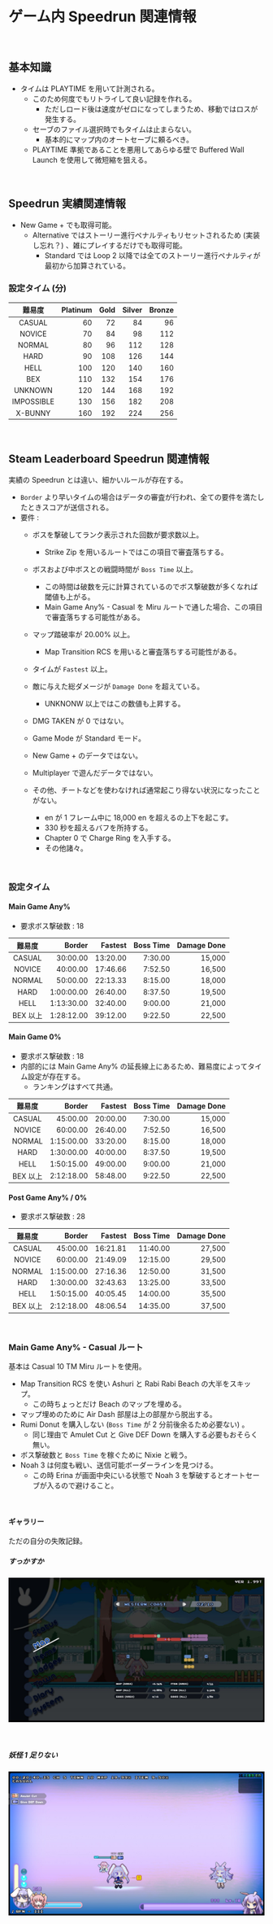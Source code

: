 # ゲーム内 Speedrun 関連情報

<br>

## 基本知識

+ タイムは PLAYTIME を用いて計測される。
  + このため何度でもリトライして良い記録を作れる。
    + ただしロード後は速度がゼロになってしまうため、移動ではロスが発生する。
  + セーブのファイル選択時でもタイムは止まらない。
    + 基本的にマップ内のオートセーブに頼るべき。
  + PLAYTIME 準拠であることを悪用してあらゆる壁で Buffered Wall Launch を使用して微短縮を狙える。

<br>

## Speedrun 実績関連情報

+ New Game + でも取得可能。
  + Alternative ではストーリー進行ペナルティもリセットされるため (実装し忘れ？) 、雑にプレイするだけでも取得可能。
    + Standard では Loop 2 以降では全てのストーリー進行ペナルティが最初から加算されている。



### 設定タイム (分)

| 難易度 | Platinum | Gold | Silver | Bronze |
| :---: | ---: | ---: | ---: | ---: |
| CASUAL | 60 | 72 | 84 | 96 |
| NOVICE | 70 | 84 | 98 | 112 |
| NORMAL | 80 | 96 | 112 | 128 |
| HARD | 90 | 108 | 126 | 144 |
| HELL | 100 | 120 | 140 | 160 |
| BEX | 110 | 132 | 154 | 176 |
| UNKNOWN | 120 | 144 | 168 | 192 |
| IMPOSSIBLE | 130 | 156 | 182 | 208 |
| X-BUNNY | 160 | 192 | 224 | 256 |

<br>

## Steam Leaderboard Speedrun 関連情報

実績の Speedrun とは違い、細かいルールが存在する。
+ `Border` より早いタイムの場合はデータの審査が行われ、全ての要件を満たしたときスコアが送信される。
+ 要件 : 
  + ボスを撃破してランク表示された回数が要求数以上。
    
    + Strike Zip を用いるルートではこの項目で審査落ちする。
  + ボスおよび中ボスとの戦闘時間が `Boss Time` 以上。
    + この時間は破数を元に計算されているのでボス撃破数が多くなれば閾値も上がる。
    + Main Game Any% - Casual を Miru ルートで通した場合、この項目で審査落ちする可能性がある。
  + マップ踏破率が 20.00% 以上。
    + Map Transition RCS を用いると審査落ちする可能性がある。
  + タイムが `Fastest` 以上。
  + 敵に与えた総ダメージが `Damage Done` を超えている。
    + UNKNONW 以上ではこの数値も上昇する。
  + DMG TAKEN が 0 ではない。
  + Game Mode が Standard モード。
  + New Game + のデータではない。
  + Multiplayer で遊んだデータではない。 
  + その他、チートなどを使わなければ通常起こり得ない状況になったことがない。
    + en が 1 フレーム中に 18,000 en を超えるの上下を起こす。
    + 330 秒を超えるバフを所持する。
    + Chapter 0 で Charge Ring を入手する。
    + その他諸々。

<br>

### 設定タイム

#### Main Game Any%

+ 要求ボス撃破数 : 18

|  難易度  |     Border |  Fastest | Boss Time | Damage Done |
| :------: | ---------: | -------: | --------: | ----------: |
|  CASUAL  |   30:00.00 | 13:20.00 |   7:30.00 |      15,000 |
|  NOVICE  |   40:00.00 | 17:46.66 |   7:52.50 |      16,500 |
|  NORMAL  |   50:00.00 | 22:13.33 |   8:15.00 |      18,000 |
|   HARD   | 1:00:00.00 | 26:40.00 |   8:37.50 |      19,500 |
|   HELL   | 1:13:30.00 | 32:40.00 |   9:00.00 |      21,000 |
| BEX 以上 | 1:28:12.00 | 39:12.00 |   9:22.50 |      22,500 |

#### Main Game 0%

+ 要求ボス撃破数 : 18
+ 内部的には Main Game Any% の延長線上にあるため、難易度によってタイム設定が存在する。
  + ランキングはすべて共通。

|  難易度  |   Border |  Fastest | Boss Time | Damage Done |
| :------: | -------: | -------: | --------: | --------: |
| CASUAL | 45:00.00 | 20:00.00 | 7:30.00 | 15,000 |
| NOVICE | 60:00.00 | 26:40.00 | 7:52.50 | 16,500 |
| NORMAL | 1:15:00.00 | 33:20.00 | 8:15.00 | 18,000 |
| HARD | 1:30:00.00 | 40:00.00 | 8:37.50 | 19,500 |
| HELL | 1:50:15.00 | 49:00.00 | 9:00.00 | 21,000 |
| BEX 以上 | 2:12:18.00 | 58:48.00 | 9:22.50 | 22,500 |

#### Post Game Any% / 0%

+ 要求ボス撃破数 : 28

|  難易度  |   Border |  Fastest | Boss Time | Damage Done |
| :------: | -------: | -------: | --------: | --------: |
| CASUAL | 45:00.00 | 16:21.81 | 11:40.00 | 27,500 |
| NOVICE | 60:00.00 | 21:49.09 | 12:15.00 | 29,500 |
| NORMAL | 1:15:00.00 | 27:16.36 | 12:50.00 | 31,500 |
| HARD | 1:30:00.00 | 32:43.63 | 13:25.00 | 33,500 |
| HELL | 1:50:15.00 | 40:05.45 | 14:00.00 | 35,500 |
| BEX 以上 | 2:12:18.00 | 48:06.54 | 14:35.00 | 37,500 |

<br>

### Main Game Any% - Casual ルート

基本は Casual 10 TM Miru ルートを使用。
+  Map Transition RCS を使い Ashuri と Rabi Rabi Beach の大半をスキップ。
   + この時ちょっとだけ Beach のマップを埋める。
+ マップ埋めのために Air Dash 部屋は上の部屋から脱出する。
+  Rumi Donut を購入しない (`Boss Time` が 2 分前後余るため必要ない) 。
   + 同じ理由で Amulet Cut と Give DEF Down を購入する必要もおそらく無い。
+ ボス撃破数と `Boss Time` を稼ぐために Nixie と戦う。
+ Noah 3 は何度も戦い、送信可能ボーダーラインを見つける。
  + この時 Erina が画面中央にいる状態で Noah 3 を撃破するとオートセーブが入るので避けること。

<br>

#### ギャラリー

ただの自分の失敗記録。

##### すっかすか

![InGameSpeedrun_0](image/InGameSpeedrun_0.jpg)

<br>

##### 妖怪 1 足りない

![InGameSpeedrun_1](image/InGameSpeedrun_1.jpg)


